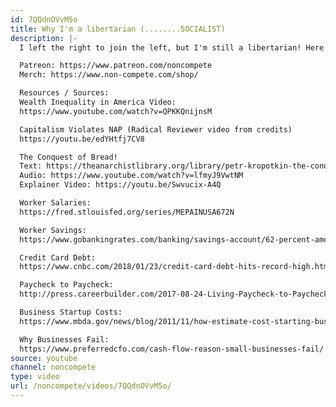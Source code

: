 ```yaml
---
id: 7QQdnOVvM5o
title: Why I'm a libertarian (........SOCIALIST)
description: |-
  I left the right to join the left, but I'm still a libertarian! Here's why.

  Patreon: https://www.patreon.com/noncompete
  Merch: https://www.non-compete.com/shop/

  Resources / Sources:
  Wealth Inequality in America Video:
  https://www.youtube.com/watch?v=QPKKQnijnsM

  Capitalism Violates NAP (Radical Reviewer video from credits)
  https://youtu.be/edYHtfj7CV8

  The Conquest of Bread!
  Text: https://theanarchistlibrary.org/library/petr-kropotkin-the-conquest-of-bread
  Audio: https://www.youtube.com/watch?v=lfmyJ9VwtNM
  Explainer Video: https://youtu.be/Swvucix-A4Q

  Worker Salaries:
  https://fred.stlouisfed.org/series/MEPAINUSA672N

  Worker Savings:
  https://www.gobankingrates.com/banking/savings-account/62-percent-americans-under-1000-savings-survey-finds/

  Credit Card Debt:
  https://www.cnbc.com/2018/01/23/credit-card-debt-hits-record-high.html

  Paycheck to Paycheck:
  http://press.careerbuilder.com/2017-08-24-Living-Paycheck-to-Paycheck-is-a-Way-of-Life-for-Majority-of-U-S-Workers-According-to-New-CareerBuilder-Survey

  Business Startup Costs:
  https://www.mbda.gov/news/blog/2011/11/how-estimate-cost-starting-business-scratch

  Why Businesses Fail:
  https://www.preferredcfo.com/cash-flow-reason-small-businesses-fail/
source: youtube
channel: noncompete
type: video
url: /noncompete/videos/7QQdnOVvM5o/
---
```

